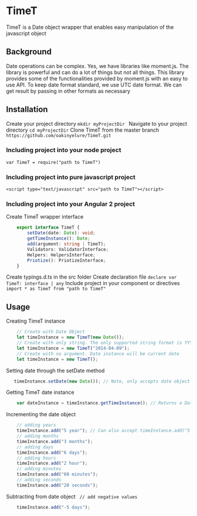 # TimeT
TimeT is a Date object wrapper that enables easy manipulation of the javascript object

## Background
Date operations can be complex. Yes, we have libraries like moment.js. The library is powerful and can do a lot of things but not all things. This library provides some of the functionalities provided by moment.js with an easy to use API. To keep date format standard, we use UTC date format. We can get result by passing in other formats as necessary


## Installation
Create your project directory
``` mkdir myProjectDir  ```
Navigate to your project directory
``` cd myProjectDir ```
Clone TimeT from the master branch
``` https://github.com/oakinyelure/TimeT.git ```

### Including project into your node project
``` var TimeT = require("path to TimeT") ```

### Including project into pure javascript project
``` <script type="text/javascript" src="path to TimeT"></script> ```

### Including project into your Angular 2 project
Create TimeT wrapper interface
```typescript 
    export interface TimeT {
        setDate(date: Date): void;
        getTimeInstance(): Date;
        add(argument: string | TimeT);
        Validators: ValidatorInterface;
        Helpers: HelpersInterface;
        Priotize(): PriotizeInterface;
    }
 ```

Create typings.d.ts in the src folder
Create declaration file
``` declare var TimeT: interface | any ```
Include project in your component or directives
``` import * as TimeT from "path to TimeT" ```

## Usage
Creating TimeT instance
```javascript 
    // Create with Date Object
    let timeInstance = new TimeT(new Date());
    // Create with only string. The only supported string format is YYYY-mm-dd
    let timeInstance = new TimeT("2014-04-09");
    // Create with no argument. Date instance will be current date
    let timeInstance = new TimeT();
 ```
 Setting date through the setDate method
 ```javascript 
    timeInstance.setDate(new Date()); // Note, only accepts date object
```

Getting TimeT date instance
```javascript
    var dateInstance = timeInstance.getTimeInstance(); // Returns a Date Object
```

Incrementing the date object
```javascript
    // adding years
    timeInstance.add("5 year"); // Can also accept timeInstance.add("5 years");
    // adding months
    timeInstance.add("3 months");
    // adding days
    timeInstance.add("6 days");
    // adding hours
    timeInstance.add("2 hour");
    // adding minutes
    timeInstance.add("60 minutes");
    // adding seconds
    timeInstance.add("20 seconds");
```
Subtracting from date object
``` // add negative values```
```javascript 
    timeInstance.add("-5 days");
```

